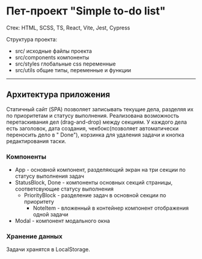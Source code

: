 Пет-проект "Simple to-do list"
=====================
Стек: HTML, SCSS, TS, React, Vite, Jest, Cypress

Структура проекта:

* src/ исходные файлы проекта
* src/components компоненты
* src/styles глобальные css переменные
* src/utils общие типы, переменные и функции

-----------------------------------
Архитектура приложения
-----------------------------------
Статичный сайт (SPA) позволяет записывать текущие дела, разделяя их по приоритетам и статусу выполнения. Реализована
возможность перетаскивания дел (drag-and-drop) между секциям.
У каждого дела есть заголовок, дата создания, чекбокс(позволяет автоматически переносить дело в "
Done"), корзинка для удаления задачи и кнопка редактирования таски.

### Компоненты

* App - основной компонент, разделяющий экран на три секции по статусу выполнения задач
* StatusBlock, Done - компоненты основных секций страницы, соответсвующие статусу выполнения
    * PriorityBlock - разделение задач в основной секции по приоритету
        * NoteItem - вложенный в контейнер компонент отображения одной задачи
* Modal - компонент модального окна

### Хранение данных

Задачи хранятся в LocalStorage.